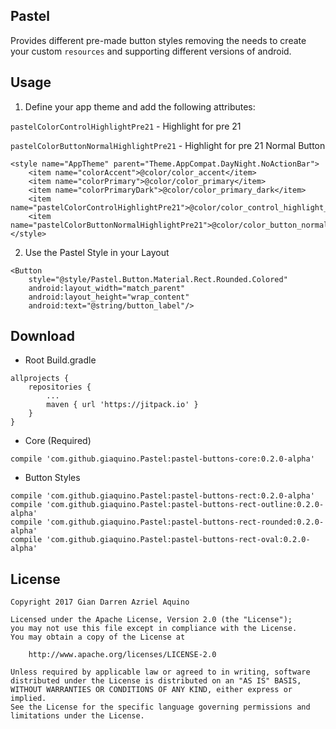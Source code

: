 ## Pastel

Provides different pre-made button styles removing the needs to create your custom `resources` and supporting different versions of android.

## Usage

1. Define your app theme and add the following attributes:

`pastelColorControlHighlightPre21` - Highlight for pre 21

`pastelColorButtonNormalHighlightPre21` - Highlight for pre 21 Normal Button

```
<style name="AppTheme" parent="Theme.AppCompat.DayNight.NoActionBar">
    <item name="colorAccent">@color/color_accent</item>
    <item name="colorPrimary">@color/color_primary</item>
    <item name="colorPrimaryDark">@color/color_primary_dark</item>
    <item name="pastelColorControlHighlightPre21">@color/color_control_highlight_pre21</item>
    <item name="pastelColorButtonNormalHighlightPre21">@color/color_button_normal_Highlight_pre21</item>
</style>
```

2. Use the Pastel Style in your Layout

```
<Button
    style="@style/Pastel.Button.Material.Rect.Rounded.Colored"
    android:layout_width="match_parent"
    android:layout_height="wrap_content"
    android:text="@string/button_label"/>
```

## Download

* Root Build.gradle
```
allprojects {
    repositories {
        ...
	    maven { url 'https://jitpack.io' }
	}
}
```

* Core (Required)
```
compile 'com.github.giaquino.Pastel:pastel-buttons-core:0.2.0-alpha'
```

* Button Styles
```
compile 'com.github.giaquino.Pastel:pastel-buttons-rect:0.2.0-alpha'
compile 'com.github.giaquino.Pastel:pastel-buttons-rect-outline:0.2.0-alpha'
compile 'com.github.giaquino.Pastel:pastel-buttons-rect-rounded:0.2.0-alpha'
compile 'com.github.giaquino.Pastel:pastel-buttons-rect-oval:0.2.0-alpha'
```

## License
```
Copyright 2017 Gian Darren Azriel Aquino

Licensed under the Apache License, Version 2.0 (the "License");
you may not use this file except in compliance with the License.
You may obtain a copy of the License at

    http://www.apache.org/licenses/LICENSE-2.0

Unless required by applicable law or agreed to in writing, software
distributed under the License is distributed on an "AS IS" BASIS,
WITHOUT WARRANTIES OR CONDITIONS OF ANY KIND, either express or implied.
See the License for the specific language governing permissions and
limitations under the License.
```
